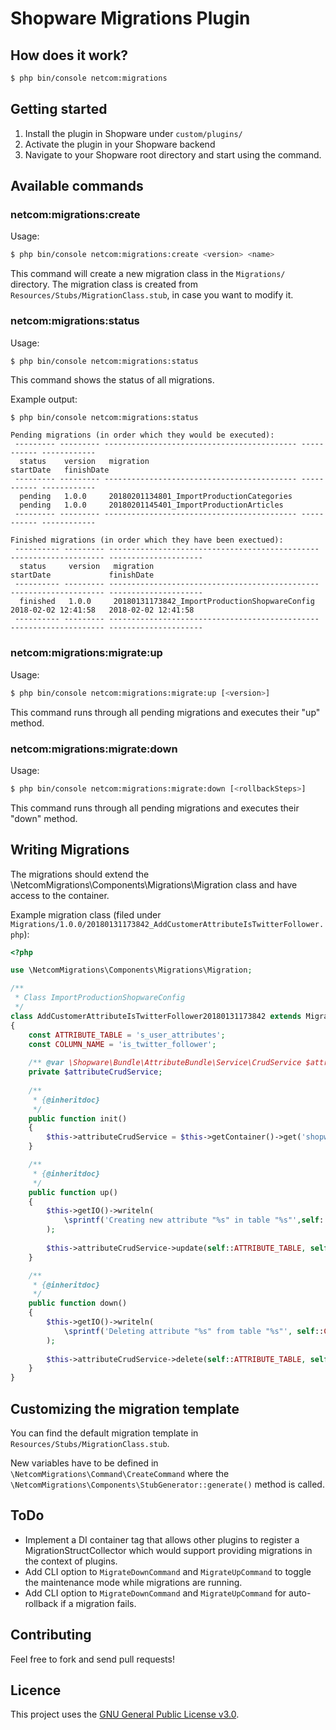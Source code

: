 # Shopware Migrations Plugin

## How does it work?

```bash
$ php bin/console netcom:migrations
```

## Getting started

1. Install the plugin in Shopware under `custom/plugins/`
2. Activate the plugin in your Shopware backend
3. Navigate to your Shopware root directory and start using the command.

## Available commands

### netcom:migrations:create

Usage:
```bash
$ php bin/console netcom:migrations:create <version> <name>
```

This command will create a new migration class in the `Migrations/` directory.
The migration class is created from `Resources/Stubs/MigrationClass.stub`, in case you want to modify it.

### netcom:migrations:status

Usage:
```bash
$ php bin/console netcom:migrations:status
```

This command shows the status of all migrations.

Example output:
```plain
$ php bin/console netcom:migrations:status

Pending migrations (in order which they would be executed):
 --------- --------- ------------------------------------------- ----------- ------------ 
  status    version   migration                                   startDate   finishDate  
 --------- --------- ------------------------------------------- ----------- ------------ 
  pending   1.0.0     20180201134801_ImportProductionCategories                           
  pending   1.0.0     20180201145401_ImportProductionArticles                             
 --------- --------- ------------------------------------------- ----------- ------------ 

Finished migrations (in order which they have been exectued):
 ---------- --------- ----------------------------------------------- --------------------- --------------------- 
  status     version   migration                                       startDate             finishDate           
 ---------- --------- ----------------------------------------------- --------------------- --------------------- 
  finished   1.0.0     20180131173842_ImportProductionShopwareConfig   2018-02-02 12:41:58   2018-02-02 12:41:58  
 ---------- --------- ----------------------------------------------- --------------------- ---------------------
```

### netcom:migrations:migrate:up

Usage:
```bash
$ php bin/console netcom:migrations:migrate:up [<version>]
```

This command runs through all pending migrations and executes their "up" method.

### netcom:migrations:migrate:down

Usage:
```bash
$ php bin/console netcom:migrations:migrate:down [<rollbackSteps>]
```

This command runs through all pending migrations and executes their "down" method.

## Writing Migrations

The migrations should extend the \NetcomMigrations\Components\Migrations\Migration class and have access to the container. 

Example migration class (filed under `Migrations/1.0.0/20180131173842_AddCustomerAttributeIsTwitterFollower.php`):
```php
<?php

use \NetcomMigrations\Components\Migrations\Migration;

/**
 * Class ImportProductionShopwareConfig
 */
class AddCustomerAttributeIsTwitterFollower20180131173842 extends Migration
{
    const ATTRIBUTE_TABLE = 's_user_attributes';
    const COLUMN_NAME = 'is_twitter_follower';
    
    /** @var \Shopware\Bundle\AttributeBundle\Service\CrudService $attributeCrudService */
    private $attributeCrudService;
    
    /**
     * {@inheritdoc}
     */
    public function init()
    {
        $this->attributeCrudService = $this->getContainer()->get('shopware_attribute.crud_service');
    }

    /**
     * {@inheritdoc}
     */
    public function up()
    {
        $this->getIO()->writeln(
            \sprintf('Creating new attribute "%s" in table "%s"',self::COLUMN_NAME,self::ATTRIBUTE_TABLE)
        );
        
        $this->attributeCrudService->update(self::ATTRIBUTE_TABLE, self::COLUMN_NAME, 'boolean');
    }

    /**
     * {@inheritdoc}
     */
    public function down()
    {
        $this->getIO()->writeln(
            \sprintf('Deleting attribute "%s" from table "%s"', self::COLUMN_NAME, self::ATTRIBUTE_TABLE)
        );
        
        $this->attributeCrudService->delete(self::ATTRIBUTE_TABLE, self::COLUMN_NAME);
    }
}
```

## Customizing the migration template

You can find the default migration template in `Resources/Stubs/MigrationClass.stub`. 

New variables have to be defined in `\NetcomMigrations\Command\CreateCommand` where the `\NetcomMigrations\Components\StubGenerator::generate()` method is called.

## ToDo

- Implement a DI container tag that allows other plugins to register a MigrationStructCollector which would support providing migrations in the context of plugins.
- Add CLI option to `MigrateDownCommand` and `MigrateUpCommand` to toggle the maintenance mode while migrations are running.
- Add CLI option to `MigrateDownCommand` and `MigrateUpCommand` for auto-rollback if a migration fails.

## Contributing

Feel free to fork and send pull requests!

## Licence

This project uses the [GNU General Public License v3.0](LICENCE.md).